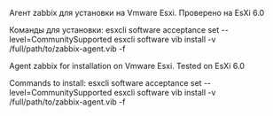 

Агент zabbix для установки на Vmware Esxi. Проверено на EsXi 6.0

Команды для установки:
esxcli software acceptance set --level=CommunitySupported
esxcli software vib install -v /full/path/to/zabbix-agent.vib -f


Agent zabbix for installation on Vmware Esxi. Tested on EsXi 6.0

Commands to install:
esxcli software acceptance set --level=CommunitySupported
esxcli software vib install -v /full/path/to/zabbix-agent.vib -f
